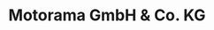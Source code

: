 ---
title: "Motorama GmbH & Co. KG"
url: /wennigsen-deister/motorama-gmbh-und-co-kg/
shop: Autohaus
---